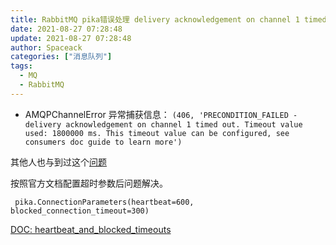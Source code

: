 ```yaml
---
title: RabbitMQ pika错误处理 delivery acknowledgement on channel 1 timed out
date: 2021-08-27 07:28:48
update: 2021-08-27 07:28:48
author: Spaceack
categories: ["消息队列"]
tags: 
  - MQ
  - RabbitMQ
---
```


- AMQPChannelError 异常捕获信息：
`(406, 'PRECONDITION_FAILED - delivery acknowledgement on channel 1 timed out. Timeout value used: 1800000 ms. This timeout value can be configured, see consumers doc guide to learn more')`

其他人也与到过这个[问题](https://groups.google.com/g/rabbitmq-users/c/X-x3DKVJb8k)

按照官方文档配置超时参数后问题解决。

` pika.ConnectionParameters(heartbeat=600, blocked_connection_timeout=300)`

[DOC: heartbeat_and_blocked_timeouts](https://pika.readthedocs.io/en/stable/examples/heartbeat_and_blocked_timeouts.html)
